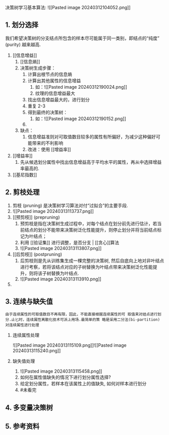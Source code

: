 决策树学习基本算法:
![[Pasted image 20240312104052.png]]

## 1. 划分选择
我们希望决策树的分支结点所包含的样本尽可能属于同一类别，即结点的“纯度” (purity) 越来越高.
1. [[信息增益]]
	1. [[信息熵]]
	2. 决策树生成步骤：
		1. 计算出根节点的信息熵
		2. 计算出其他属性的信息增益
			1. 如：![[Pasted image 20240312190024.png]]
			2. 纹理的信息增益最大
		3. 找出信息增益最大的，进行划分
		4. 重复 2-3
		5. 得到最终的决策树：
			1. 如：![[Pasted image 20240312190152.png]]
		6. 
	3. 缺点：
		1. 信息增益准则对可取值数目较多的属性有所偏好，为减少这种偏好可能带来的不利影响
		2. 改进：使用 [[增益率]]
2. [[增益率]]
	1. 先从候选划分属性中找出信息增益高于平均水平的属性，再从中选择增益率最高的.
3. [[基尼指数]]
## 2. 剪枝处理
1.  剪枝 (pruning) 是决策树学习算法对付“过拟合”的主要手段. 
2. ![[Pasted image 20240313113737.png]]
3. [[预剪枝]] (prepruning) 
	1. 预剪枝是指在决策树生成过程中，对每个结点在划分前先进行估计，若当前结点的划分不能带来决策树泛化性能提升，则停止划分并将当前结点标记为叶结点；
	2. 利用 [[验证集]] 进行调整，是否分支 | [[贪心]]算法
	3. ![[Pasted image 20240313113807.png]]
4. [[后剪枝]] (postpruning)
	1. 后剪枝则是先从训练集生成一棵完整的决策树, 然后自底向上地对非叶结点进行考察，若将该结点对应的子树替换为叶结点带来决策树泛化性能提升，则将该子树替换为叶结点.
	2. ![[Pasted image 20240313113910.png]]
5. 
## 3. 连续与缺失值
	由于连续属性的可取值数目不再有限，因此，不能直接根据连续属性的可 取值来对结点进行划分.止匕时，连续属性离散化技术可派上用场.最简单的策 略是采用二分法(bi-partition) 对连续属性进行处理
1. 连续属性处理

	![[Pasted image 20240313115109.png]]![[Pasted image 20240313115240.png]]
1. 缺失值处理
	1. ![[Pasted image 20240313115458.png]]
	2. 如何在属性值缺失的情况下进行划分属性选择?
	3. 给定划分属性，若样本在该属性上的值缺失, 如何对样本进行划分
	4. #未看完 
## 4. 多变量决策树
## 5. 参考资料

